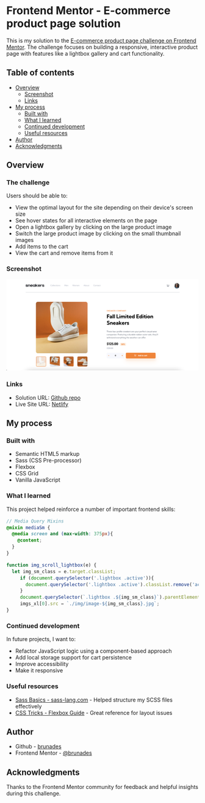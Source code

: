 # Frontend Mentor - E-commerce product page solution

This is my solution to the [E-commerce product page challenge on Frontend Mentor](https://www.frontendmentor.io/challenges/ecommerce-product-page-UPsZ9MJp6). The challenge focuses on building a responsive, interactive product page with features like a lightbox gallery and cart functionality.

## Table of contents

- [Overview](#overview)
  - [Screenshot](#screenshot)
  - [Links](#links)
- [My process](#my-process)
  - [Built with](#built-with)
  - [What I learned](#what-i-learned)
  - [Continued development](#continued-development)
  - [Useful resources](#useful-resources)
- [Author](#author)
- [Acknowledgments](#acknowledgments)

## Overview

### The challenge

Users should be able to:

- View the optimal layout for the site depending on their device's screen size
- See hover states for all interactive elements on the page
- Open a lightbox gallery by clicking on the large product image
- Switch the large product image by clicking on the small thumbnail images
- Add items to the cart
- View the cart and remove items from it

### Screenshot

![](./img/desktop-screenshot.png)

### Links

- Solution URL: [Github repo](https://github.com/brunades/ecommerce-product-page)
- Live Site URL: [Netlify](https://ecommerce-product-page-brunades.netlify.app/)

## My process

### Built with

- Semantic HTML5 markup
- Sass (CSS Pre-processor)
- Flexbox
- CSS Grid
- Vanilla JavaScript
  
### What I learned

This project helped reinforce a number of important frontend skills:

```scss
// Media Query Mixins
@mixin mediaSm {
  @media screen and (max-width: 375px){
    @content;
  }
}
```
```js
function img_scroll_lightbox(e) {
  let img_sm_class = e.target.classList;
     if (document.querySelector('.lightbox .active')){
       document.querySelector('.lightbox .active').classList.remove('active')
     }
     document.querySelector(`.lightbox .${img_sm_class}`).parentElement.classList.add('active');
     imgs_xl[0].src = `./img/image-${img_sm_class}.jpg`;
}
```

### Continued development

In future projects, I want to:

- Refactor JavaScript logic using a component-based approach
- Add local storage support for cart persistence
- Improve accessibility
- Make it responsive

### Useful resources

- [Sass Basics - sass-lang.com](https://sass-lang.com/guide/) - Helped structure my SCSS files effectively
- [CSS Tricks - Flexbox Guide](https://css-tricks.com/snippets/css/a-guide-to-flexbox/) - Great reference for layout issues

## Author

- Github - [brunades](https://github.com/brunades)
- Frontend Mentor - [@brunades](https://www.frontendmentor.io/profile/brunades)

## Acknowledgments

Thanks to the Frontend Mentor community for feedback and helpful insights during this challenge.
